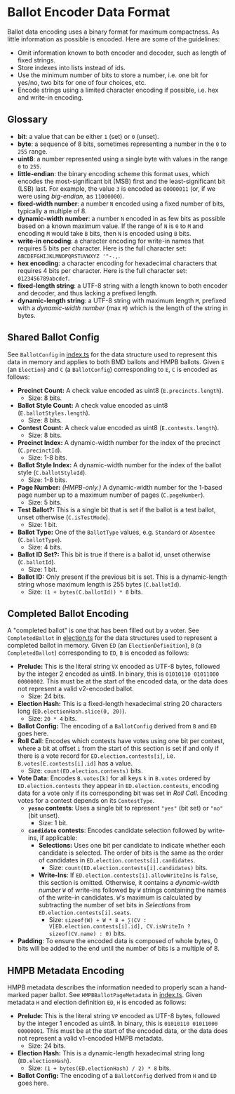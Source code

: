 # Ballot Encoder Data Format

Ballot data encoding uses a binary format for maximum compactness. As little
information as possible is encoded. Here are some of the guidelines:

- Omit information known to both encoder and decoder, such as length of fixed
  strings.
- Store indexes into lists instead of ids.
- Use the minimum number of bits to store a number, i.e. one bit for yes/no, two
  bits for one of four choices, etc.
- Encode strings using a limited character encoding if possible, i.e. hex and
  write-in encoding.

## Glossary

- **bit**: a value that can be either `1` (set) or `0` (unset).
- **byte**: a sequence of 8 bits, sometimes representing a number in the `0` to
  `255` range.
- **uint8**: a number represented using a single byte with values in the range
  `0` to `255`.
- **little-endian**: the binary encoding scheme this format uses, which encodes
  the most-significant bit (MSB) first and the least-significant bit (LSB) last.
  For example, the value `3` is encoded as `00000011` (or, if we were using
  _big-endian_, as `11000000`).
- **fixed-width number**: a number `N` encoded using a fixed number of bits,
  typically a multiple of 8.
- **dynamic-width number**: a number `N` encoded in as few bits as possible
  based on a known maximum value. If the range of `N` is `0` to `M` and encoding
  `M` would take `B` bits, then `N` is encoded using `B` bits.
- **write-in encoding**: a character encoding for write-in names that requires 5
  bits per character. Here is the full character set:
  `ABCDEFGHIJKLMNOPQRSTUVWXYZ '"-.,`.
- **hex encoding**: a character encoding for hexadecimal characters that
  requires 4 bits per character. Here is the full character set:
  `0123456789abcdef`.
- **fixed-length string**: a UTF-8 string with a length known to both encoder
  and decoder, and thus lacking a prefixed length.
- **dynamic-length string**: a UTF-8 string with maximum length `M`, prefixed
  with a _dynamic-width number_ (max `M`) which is the length of the string in
  bytes.

## Shared Ballot Config

See `BallotConfig` in [index.ts](./index.ts) for the data structure used to
represent this data in memory and applies to both BMD ballots and HMPB ballots.
Given `E` (an `Election`) and `C` (a `BallotConfig`) corresponding to `E`, `C`
is encoded as follows:

- **Precinct Count:** A check value encoded as uint8 (`E.precincts.length`).
  - Size: 8 bits.
- **Ballot Style Count:** A check value encoded as uint8
  (`E.ballotStyles.length`).
  - Size: 8 bits.
- **Contest Count:** A check value encoded as uint8 (`E.contests.length`).
  - Size: 8 bits.
- **Precinct Index:** A dynamic-width number for the index of the precinct
  (`C.precinctId`).
  - Size: 1-8 bits.
- **Ballot Style Index:** A dynamic-width number for the index of the ballot
  style (`C.ballotStyleId`).
  - Size: 1-8 bits.
- **Page Number:** _(HMPB-only.)_ A dynamic-width number for the 1-based page
  number up to a maximum number of pages (`C.pageNumber`).
  - Size: 5 bits.
- **Test Ballot?:** This is a single bit that is set if the ballot is a test
  ballot, unset otherwise (`C.isTestMode`).
  - Size: 1 bit.
- **Ballot Type:** One of the `BallotType` values, e.g. `Standard` or `Absentee`
  (`C.ballotType`).
  - Size: 4 bits.
- **Ballot ID Set?:** This bit is true if there is a ballot id, unset otherwise
  (`C.ballotId`).
  - Size: 1 bit.
- **Ballot ID:** Only present if the previous bit is set. This is a
  dynamic-length string whose maximum length is 255 bytes (`C.ballotId`).
  - Size: `(1 + bytes(C.ballotId)) * 8` bits.

## Completed Ballot Encoding

A "completed ballot" is one that has been filled out by a voter. See
`CompletedBallot` in [election.ts](../../types/src/election.ts) for the data
structures used to represent a completed ballot in memory. Given `ED` (an
`ElectionDefinition`), `B` (a `CompletedBallot`) corresponding to `ED`, `B` is
encoded as follows:

- **Prelude:** This is the literal string `VX` encoded as UTF-8 bytes, followed
  by the integer 2 encoded as uint8. In binary, this is
  `01010110 01011000 00000002`. This must be at the start of the encoded data,
  or the data does not represent a valid v2-encoded ballot.
  - Size: 24 bits.
- **Election Hash:** This is a fixed-length hexadecimal string 20 characters
  long (`ED.electionHash.slice(0, 20)`).
  - Size: `20 * 4` bits.
- **Ballot Config:** The encoding of a `BallotConfig` derived from `B` and `ED`
  goes here.
- **Roll Call**: Encodes which contests have votes using one bit per contest,
  where a bit at offset `i` from the start of this section is set if and only if
  there is a vote record for `ED.election.contests[i]`, i.e.
  `B.votes[E.contests[i].id]` has a value.
  - Size: `count(ED.election.contests)` bits.
- **Vote Data**: Encodes `B.votes[k]` for all keys `k` in `B.votes` ordered by
  `ED.election.contests` they appear in `ED.election.contests`, encoding data
  for a vote only if its corresponding bit was set in _Roll Call_. Encoding
  votes for a contest depends on its `ContestType`.
  - **`yesno` contests**: Uses a single bit to represent `"yes"` (bit set) or
    `"no"` (bit unset).
    - Size: 1 bit.
  - **`candidate` contests**: Encodes candidate selection followed by write-ins,
    if applicable:
    - **Selections:** Uses one bit per candidate to indicate whether each
      candidate is selected. The order of bits is the same as the order of
      candidates in `ED.election.contests[i].candidates`.
      - Size: `count(ED.election.contests[i].candidates)` bits.
    - **Write-Ins**: If `ED.election.contests[i].allowWriteIns` is `false`, this
      section is omitted. Otherwise, it contains a _dynamic-width number_ `W` of
      write-ins followed by `W` strings containing the names of the write-in
      candidates. `W`'s maximum is calculated by subtracting the number of set
      bits in _Selections_ from `ED.election.contests[i].seats`.
      - Size:
        `sizeof(W) + W * 8 + ∑(CV : V[ED.election.contests[i].id], CV.isWriteIn ? sizeof(CV.name) : 0)`
        bits.
- **Padding**: To ensure the encoded data is composed of whole bytes, 0 bits
  will be added to the end until the number of bits is a multiple of 8.

## HMPB Metadata Encoding

HMPB metadata describes the information needed to properly scan a hand-marked
paper ballot. See `HMPBBallotPageMetadata` in [index.ts](./index.ts). Given
metadata `H` and election definition `ED`, `H` is encoded as follows:

- **Prelude:** This is the literal string `VP` encoded as UTF-8 bytes, followed
  by the integer 1 encoded as uint8. In binary, this is
  `01010110 01011000 00000001`. This must be at the start of the encoded data,
  or the data does not represent a valid v1-encoded HMPB metadata.
  - Size: 24 bits.
- **Election Hash:** This is a dynamic-length hexadecimal string long
  (`ED.electionHash`).
  - Size: `(1 + bytes(ED.electionHash) / 2) * 8` bits.
- **Ballot Config:** The encoding of a `BallotConfig` derived from `H` and `ED`
  goes here.
